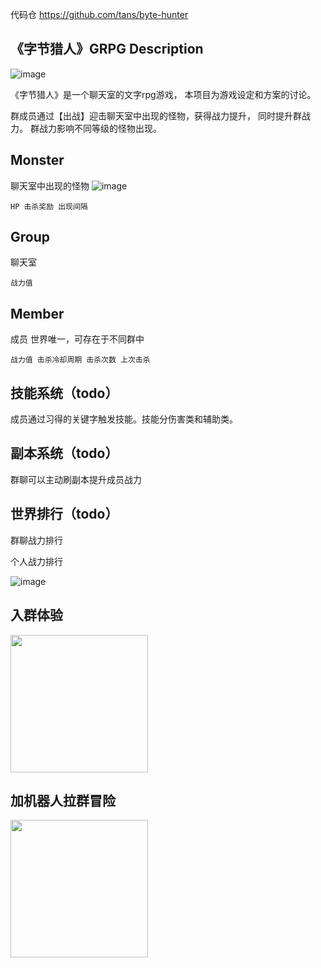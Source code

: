 代码仓 https://github.com/tans/byte-hunter

## 《字节猎人》GRPG Description


![image](https://user-images.githubusercontent.com/543287/129016595-8b50461f-1b5a-4ae8-9125-5a4005d1851b.png)



《字节猎人》是一个聊天室的文字rpg游戏， 本项目为游戏设定和方案的讨论。

群成员通过【出战】迎击聊天室中出现的怪物，获得战力提升， 同时提升群战力。
群战力影响不同等级的怪物出现。

## Monster
聊天室中出现的怪物
![image](https://user-images.githubusercontent.com/543287/129131248-58c67ffa-6045-4e63-82fb-417d99f5c550.png)

`HP 击杀奖励 出现间隔`

## Group
聊天室

`战力值`

## Member
成员 世界唯一，可存在于不同群中

`战力值 击杀冷却周期 击杀次数 上次击杀`


## 技能系统（todo）
成员通过习得的关键字触发技能。技能分伤害类和辅助类。

## 副本系统（todo）
群聊可以主动刷副本提升成员战力

## 世界排行（todo）

群聊战力排行

个人战力排行



![image](https://user-images.githubusercontent.com/543287/129016673-235b3206-6856-4bfc-9a21-95e425564e09.png)




## 入群体验
<img src="https://user-images.githubusercontent.com/543287/128971592-a54e6096-50f0-46e6-be9a-4c3b89939845.png" width="220px" />

## 加机器人拉群冒险
<img src="https://user-images.githubusercontent.com/543287/128972133-8648d2a5-e461-4382-85b8-c4428d36d3f6.png"  width="220px" />


